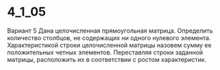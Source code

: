 # 4_1_05
Вариант 5
Дана целочисленная прямоугольная матрица. Определить количество столбцов, не
содержащих ни одного нулевого элемента.
Характеристикой строки целочисленной матрицы назовем сумму ее положительных
четных элементов. Переставляя строки заданной матрицы, расположить их в
соответствии с ростом характеристик.
